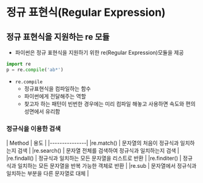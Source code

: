 
# 정규 표현식(Regular Expression)

## 정규 표현식을 지원하는 re 모듈

- 파이썬은 정규 표현식을 지원하기 위한 re(Regular Expression)모듈을 제공

```python
import re
p = re.compile('ab*')
```

- `re.compile`
    - 정규표현식을 컴파일하는 함수
    - 파이썬에게 전달해주는 역할 
    - 찾고자 하는 패턴이 빈번한 경우에는 미리 컴파일 해놓고 사용하면 속도와 편의성면에서 유리함

### 정규식을 이용한 검색

| Method | 용도 |
|---------------|
|re.match() | 문자열의 처음이 정규식과 일치하는지 검색 |
|re.search() | 문자열 전체를 검색하여 정규식과 일치하는지 검색 |
|re.findall() | 정규식과 일치하는 모든 문자열을 리스트로 반환 |
|re.finditer() | 정규식과 일치하는 모든 문자열을 반복 가능한 객체로 반환 |
|re.sub         | 문자열에서 정규식과 일치하는 부분을 다른 문자열로 대체 |